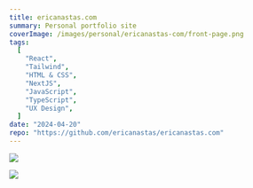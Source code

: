 ```yaml
---
title: ericanastas.com
summary: Personal portfolio site
coverImage: /images/personal/ericanastas-com/front-page.png
tags:
  [
    "React",
    "Tailwind",
    "HTML & CSS",
    "NextJS",
    "JavaScript",
    "TypeScript",
    "UX Design",
  ]
date: "2024-04-20"
repo: "https://github.com/ericanastas/ericanastas.com"
---
```


![](/images/personal/ericanastas-com/project-list.png)

![](/images/personal/ericanastas-com/tags.png)
